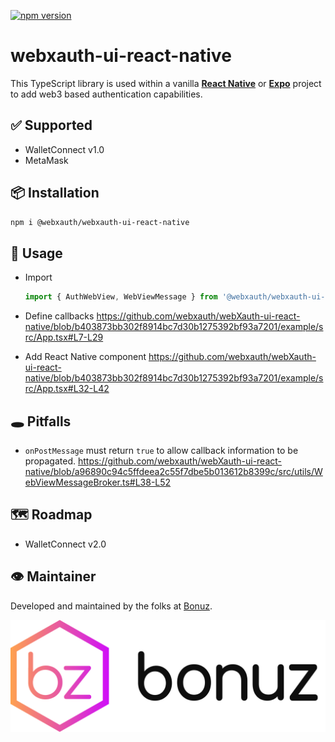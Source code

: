 [![npm version](https://badge.fury.io/js/@webxauth%2Fwebxauth-ui-react-native.svg)](https://badge.fury.io/js/@webxauth%2Fwebxauth-ui-react-native)
# webxauth-ui-react-native

This TypeScript library is used within a vanilla [**React Native**](https://reactnative.dev/) or [**Expo**](https://expo.dev/) project to add web3 based authentication capabilities.

✅ Supported
---
- WalletConnect v1.0
- MetaMask

📦 Installation
---
```sh
npm i @webxauth/webxauth-ui-react-native
```

🚀 Usage
---
- Import
  ```js
  import { AuthWebView, WebViewMessage } from '@webxauth/webxauth-ui-react-native';
  ```

- Define callbacks
https://github.com/webxauth/webXauth-ui-react-native/blob/b403873bb302f8914bc7d30b1275392bf93a7201/example/src/App.tsx#L7-L29
- Add React Native component
https://github.com/webxauth/webXauth-ui-react-native/blob/b403873bb302f8914bc7d30b1275392bf93a7201/example/src/App.tsx#L32-L42

🕳️ Pitfalls
---
- `onPostMessage` must return `true` to allow callback information to be propagated.
  https://github.com/webxauth/webXauth-ui-react-native/blob/a96890c94c5ffdeea2c55f7dbe5b013612b8399c/src/utils/WebViewMessageBroker.ts#L38-L52

🗺️ Roadmap
---
- WalletConnect v2.0

👁️ Maintainer
---
Developed and maintained by the folks at [Bonuz](https://github.com/bonuz-market).

<picture>
  <source media="(prefers-color-scheme: dark)" srcset="https://raw.githubusercontent.com/bonuz-market/.github/main/profile/bonuz_light.svg" width="120">
  <source media="(prefers-color-scheme: light)" srcset="https://raw.githubusercontent.com/bonuz-market/.github/main/profile/bonuz_dark.svg" width="120">
  <img alt="webxauth logo" src="https://raw.githubusercontent.com/bonuz-market/.github/main/profile/bonuz_dark.svg">
</picture>
